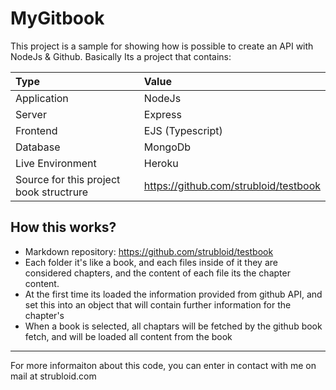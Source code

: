 # MyGitbook
This project is a sample for showing how is possible to create an API with NodeJs & Github.
Basically Its a project that contains:

| Type                                    | Value            |
|:----------------------------------------|:-----------------|
| Application                             | NodeJs           |
| Server                                  | Express          |
| Frontend                                | EJS (Typescript) |
| Database                                | MongoDb          |
| Live Environment                        | Heroku           |
| Source for this project book structrure | https://github.com/strubloid/testbook                 |

## How this works?
* Markdown repository: https://github.com/strubloid/testbook
* Each folder it's like a book, and each files inside of it they are considered chapters, and the content of each file its the chapter content.
* At the first time its loaded the information provided from github API, and set this into an object that will contain further information for the chapter's
* When a book is selected, all chaptars will be fetched by the github book fetch, and will be loaded all content from the book

-----
For more informaiton about this code, you can enter in contact with me on mail at strubloid.com
 